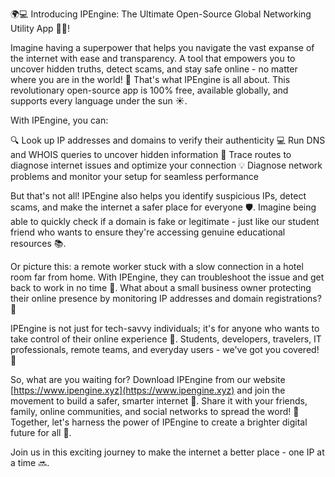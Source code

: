 🌍💻 Introducing IPEngine: The Ultimate Open-Source Global Networking Utility App 📡🔥!

Imagine having a superpower that helps you navigate the vast expanse of the internet with ease and transparency. A tool that empowers you to uncover hidden truths, detect scams, and stay safe online - no matter where you are in the world! 💪 That's what IPEngine is all about. This revolutionary open-source app is 100% free, available globally, and supports every language under the sun ☀️.

With IPEngine, you can:

🔍 Look up IP addresses and domains to verify their authenticity
💻 Run DNS and WHOIS queries to uncover hidden information
📍 Trace routes to diagnose internet issues and optimize your connection
💡 Diagnose network problems and monitor your setup for seamless performance

But that's not all! IPEngine also helps you identify suspicious IPs, detect scams, and make the internet a safer place for everyone 🛡️. Imagine being able to quickly check if a domain is fake or legitimate - just like our student friend who wants to ensure they're accessing genuine educational resources 📚.

Or picture this: a remote worker stuck with a slow connection in a hotel room far from home. With IPEngine, they can troubleshoot the issue and get back to work in no time 💼. What about a small business owner protecting their online presence by monitoring IP addresses and domain registrations? 🏢

IPEngine is not just for tech-savvy individuals; it's for anyone who wants to take control of their online experience 🌟. Students, developers, travelers, IT professionals, remote teams, and everyday users - we've got you covered! 👥

So, what are you waiting for? Download IPEngine from our website [https://www.ipengine.xyz](https://www.ipengine.xyz) and join the movement to build a safer, smarter internet 🚀. Share it with your friends, family, online communities, and social networks to spread the word! 💬 Together, let's harness the power of IPEngine to create a brighter digital future for all 🌟.

Join us in this exciting journey to make the internet a better place - one IP at a time 🔜.